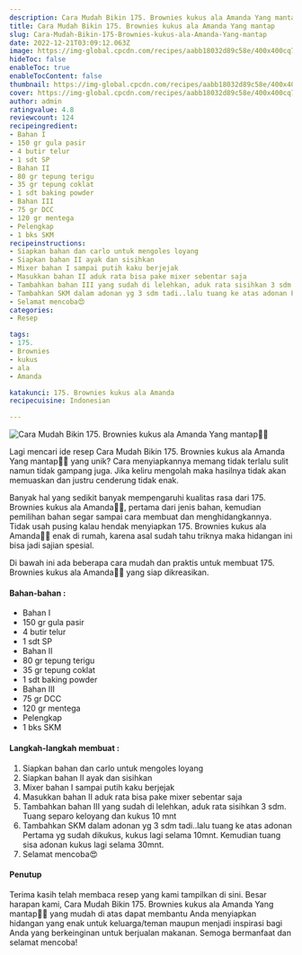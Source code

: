 ```yaml
---
description: Cara Mudah Bikin 175. Brownies kukus ala Amanda Yang mantap"
title: Cara Mudah Bikin 175. Brownies kukus ala Amanda Yang mantap
slug: Cara-Mudah-Bikin-175-Brownies-kukus-ala-Amanda-Yang-mantap
date: 2022-12-21T03:09:12.063Z
image: https://img-global.cpcdn.com/recipes/aabb18032d89c58e/400x400cq70/photo.jpg
hideToc: false
enableToc: true
enableTocContent: false
thumbnail: https://img-global.cpcdn.com/recipes/aabb18032d89c58e/400x400cq70/photo.jpg
cover: https://img-global.cpcdn.com/recipes/aabb18032d89c58e/400x400cq70/photo.jpg
author: admin
ratingvalue: 4.8
reviewcount: 124
recipeingredient:
- Bahan I
- 150 gr gula pasir
- 4 butir telur
- 1 sdt SP
- Bahan II
- 80 gr tepung terigu
- 35 gr tepung coklat
- 1 sdt baking powder
- Bahan III
- 75 gr DCC
- 120 gr mentega
- Pelengkap
- 1 bks SKM
recipeinstructions:
- Siapkan bahan dan carlo untuk mengoles loyang
- Siapkan bahan II ayak dan sisihkan
- Mixer bahan I sampai putih kaku berjejak
- Masukkan bahan II aduk rata bisa pake mixer sebentar saja
- Tambahkan bahan III yang sudah di lelehkan, aduk rata sisihkan 3 sdm. Tuang separo keloyang dan kukus 10 mnt
- Tambahkan SKM dalam adonan yg 3 sdm tadi..lalu tuang ke atas adonan Pertama yg sudah dikukus, kukus lagi selama 10mnt. Kemudian tuang sisa adonan kukus lagi selama 30mnt.
- Selamat mencoba😍
categories:
- Resep

tags:
- 175.
- Brownies
- kukus
- ala
- Amanda

katakunci: 175. Brownies kukus ala Amanda
recipecuisine: Indonesian

---
```


![Cara Mudah Bikin 175. Brownies kukus ala Amanda Yang mantap👩‍🍳](https://img-global.cpcdn.com/recipes/aabb18032d89c58e/400x400cq70/photo.jpg)

Lagi mencari ide resep Cara Mudah Bikin 175. Brownies kukus ala Amanda Yang mantap👩‍🍳 yang unik? Cara menyiapkannya memang tidak terlalu sulit namun tidak gampang juga. Jika keliru mengolah maka hasilnya tidak akan memuaskan dan justru cenderung tidak enak.

Banyak hal yang sedikit banyak mempengaruhi kualitas rasa dari 175. Brownies kukus ala Amanda👩‍🍳, pertama dari jenis bahan, kemudian pemilihan bahan segar sampai cara membuat dan menghidangkannya. Tidak usah pusing kalau hendak menyiapkan 175. Brownies kukus ala Amanda👩‍🍳 enak di rumah, karena asal sudah tahu triknya maka hidangan ini bisa jadi sajian spesial.

Di bawah ini ada beberapa cara mudah dan praktis untuk membuat 175. Brownies kukus ala Amanda👩‍🍳 yang siap dikreasikan.

<!--inarticleads1-->

#### Bahan-bahan :

- Bahan I
- 150 gr gula pasir
- 4 butir telur
- 1 sdt SP
- Bahan II
- 80 gr tepung terigu
- 35 gr tepung coklat
- 1 sdt baking powder
- Bahan III
- 75 gr DCC
- 120 gr mentega
- Pelengkap
- 1 bks SKM

<!--inarticleads2-->

#### Langkah-langkah membuat :

1. Siapkan bahan dan carlo untuk mengoles loyang
1. Siapkan bahan II ayak dan sisihkan
1. Mixer bahan I sampai putih kaku berjejak
1. Masukkan bahan II aduk rata bisa pake mixer sebentar saja
1. Tambahkan bahan III yang sudah di lelehkan, aduk rata sisihkan 3 sdm. Tuang separo keloyang dan kukus 10 mnt
1. Tambahkan SKM dalam adonan yg 3 sdm tadi..lalu tuang ke atas adonan Pertama yg sudah dikukus, kukus lagi selama 10mnt. Kemudian tuang sisa adonan kukus lagi selama 30mnt.
1. Selamat mencoba😍

#### Penutup

Terima kasih telah membaca resep yang kami tampilkan di sini. Besar harapan kami, Cara Mudah Bikin 175. Brownies kukus ala Amanda Yang mantap👩‍🍳 yang mudah di atas dapat membantu Anda menyiapkan hidangan yang enak untuk keluarga/teman maupun menjadi inspirasi bagi Anda yang berkeinginan untuk berjualan makanan. Semoga bermanfaat dan selamat mencoba!